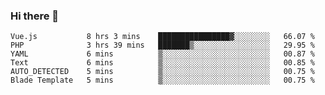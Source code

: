 ### Hi there 👋

<!--START_SECTION:waka-->

```text
Vue.js           8 hrs 3 mins    ████████████████▓░░░░░░░░   66.07 %
PHP              3 hrs 39 mins   ███████▒░░░░░░░░░░░░░░░░░   29.95 %
YAML             6 mins          ▒░░░░░░░░░░░░░░░░░░░░░░░░   00.87 %
Text             6 mins          ▒░░░░░░░░░░░░░░░░░░░░░░░░   00.85 %
AUTO_DETECTED    5 mins          ▒░░░░░░░░░░░░░░░░░░░░░░░░   00.75 %
Blade Template   5 mins          ▒░░░░░░░░░░░░░░░░░░░░░░░░   00.75 %
```

<!--END_SECTION:waka-->

<!--
**Jonas-VanHaeken/Jonas-VanHaeken** is a ✨ _special_ ✨ repository because its `README.md` (this file) appears on your GitHub profile.

Here are some ideas to get you started:

- 🔭 I’m currently working on ...
- 🌱 I’m currently learning ...
- 👯 I’m looking to collaborate on ...
- 🤔 I’m looking for help with ...
- 💬 Ask me about ...
- 📫 How to reach me: ...
- 😄 Pronouns: ...
- ⚡ Fun fact: ...
-->

